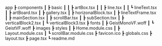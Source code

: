 app
 ┣ components
 ┃ ┣ basic
 ┃ ┃ ┣ artBox.tsx
 ┃ ┃ ┣ line.tsx
 ┃ ┃ ┗ lineText.tsx
 ┃ ┣ artBoard.tsx
 ┃ ┣ gallery.tsx
 ┃ ┣ horizonalBlock.tsx
 ┃ ┣ lineTextFrame.tsx
 ┃ ┣ mainSection.tsx
 ┃ ┣ scrollBar.tsx
 ┃ ┣ subSection.tsx
 ┃ ┣ verticalBlock2.tsx
 ┃ ┗ verticalBlock3.tsx
 ┣ fonts
 ┃ ┣ GeistMonoVF.woff
 ┃ ┗ GeistVF.woff
 ┣ images
 ┣ styles
 ┃ ┣ Home.module.css
 ┃ ┣ Layout.module.css
 ┃ ┗ scrollBar.module.css
 ┣ favicon.ico
 ┣ globals.css
 ┣ layout.tsx
 ┣ page.tsx
 ┗ readme.md